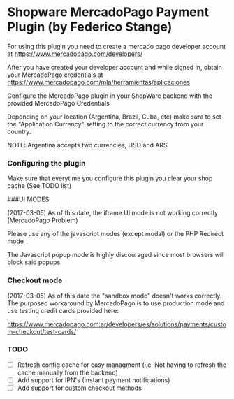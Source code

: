 # Shopware MercadoPago Payment Plugin (by Federico Stange)

For using this plugin you need to create a mercado pago developer account at
https://www.mercadopago.com/developers/

After you have created your developer account and while signed in, obtain your 
MercadoPago credentials at https://www.mercadopago.com/mla/herramientas/aplicaciones

Configure the MercadoPago plugin in your ShopWare backend with the provided MercadoPago Credentials

Depending on your location (Argentina, Brazil, Cuba, etc) make *sure* to set the "Application Currency"
setting to the correct currency from your country.

NOTE: Argentina accepts two currencies, USD and ARS

### Configuring the plugin

Make sure that everytime you configure this plugin you clear your shop cache (See TODO list)

###UI MODES

(2017-03-05) As of this date, the iframe UI mode is not working correctly (MercadoPago Problem)

Please use any of the javascript modes (except modal) or the PHP Redirect mode

The Javascript popup mode is highly discouraged since most browsers will block said popups.

### Checkout mode

(2017-03-05) As of this date the "sandbox mode" doesn't works correctly. The purposed workaround by MercadoPago
is to use production mode and use testing credit cards provided here: 

https://www.mercadopago.com.ar/developers/es/solutions/payments/custom-checkout/test-cards/

### TODO

- [ ]	Refresh config cache for easy managment (i.e: Not having to refresh the cache manually from the backend)
- [ ]	Add support for IPN's (Instant payment notifications)
- [ ]	Add support for custom checkout methods 
